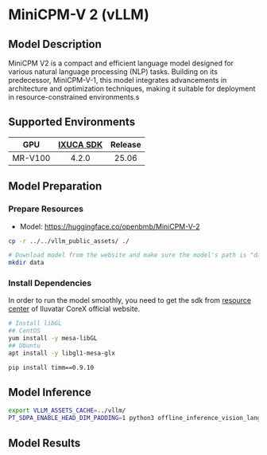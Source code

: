 # MiniCPM-V 2 (vLLM)

## Model Description

MiniCPM V2 is a compact and efficient language model designed for various natural language processing (NLP) tasks.
Building on its predecessor, MiniCPM-V-1, this model integrates advancements in architecture and optimization
techniques, making it suitable for deployment in resource-constrained environments.s

## Supported Environments

| GPU    | [IXUCA SDK](https://gitee.com/deep-spark/deepspark#%E5%A4%A9%E6%95%B0%E6%99%BA%E7%AE%97%E8%BD%AF%E4%BB%B6%E6%A0%88-ixuca) | Release |
| :----: | :----: | :----: |
| MR-V100 | 4.2.0     |  25.06  |

## Model Preparation

### Prepare Resources

- Model: <https://huggingface.co/openbmb/MiniCPM-V-2>

```bash
cp -r ../../vllm_public_assets/ ./

# Download model from the website and make sure the model's path is "data/Aria"
mkdir data
```

### Install Dependencies

In order to run the model smoothly, you need to get the sdk from [resource center](https://support.iluvatar.com/#/ProductLine?id=2) of Iluvatar CoreX official website.

```bash
# Install libGL
## CentOS
yum install -y mesa-libGL
## Ubuntu
apt install -y libgl1-mesa-glx

pip install timm==0.9.10
```

## Model Inference

```bash
export VLLM_ASSETS_CACHE=../vllm/
PT_SDPA_ENABLE_HEAD_DIM_PADDING=1 python3 offline_inference_vision_language.py --model data/MiniCPM-V-2 --max-tokens 256 -tp 2 --trust-remote-code --temperature 0.0
```

## Model Results
